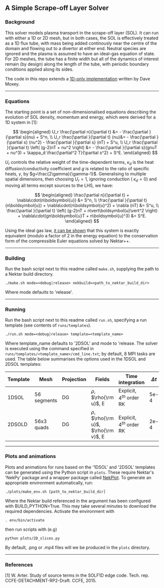 ## A Simple Scrape-off Layer Solver
### Background
This solver models plasma transport in the scrape-off layer (SOL).
It can run with either a 1D or 2D mesh, but in both cases, the SOL is effectively treated as a 1D flux tube, with mass being added continously near the centre of the domain and flowing out to a divertor at either end. Neutral species are ignored and the plasma is assumed to have an ideal-gas equation of state. For 2D meshes, the tube has a finite width but all of the dynamics of interest remain (by design) along the length of the tube, with periodic boundary conditions  applied along its sides.

The code in this repo extends a [1D-only implementation](https://github.com/ExCALIBUR-NEPTUNE/nektar-1d-sol) written by Dave Moxey.

---
### Equations

The starting point is a set of non-dimensionalised equations describing the evolution of SOL density, momentum and energy, which were derived for a 1D system in [1]:

$$
\begin{aligned}
    U_r \frac{\partial n}{\partial t} &= 
        - \frac{\partial }{\partial s}(nu)
        + S^n, \\
    U_r \frac{\partial }{\partial t} (nu)&= 
        - \frac{\partial }{\partial s} (nu^2)
        - \frac{\partial }{\partial s} (nT)
        + S^u, \\
    U_r \frac{\partial }{\partial t} \left( (g-2)nT + nu^2  \right) &= 
        - \frac{\partial }{\partial s}(gnuT + nu^3)
        + \kappa_d \frac{\partial^2  T}{\partial s^2}
        + S^E.
\end{aligned}
$$

$U_r$ controls the relative weight of the time-dependent terms, $\kappa_d$ is the heat diffusion/conductivity coefficient and $g$ is related to the ratio of specific heats, $\gamma$, by $g=\frac{2\gamma}{\gamma-1}$. Generalising to multiple spatial dimensions, then choosing $U_r=1$, ignoring conduction ( $\kappa_d=0$) and moving all terms except sources to the LHS, we have:

$$
\begin{aligned}
    \frac{\partial n}{\partial t} + \nabla\cdot(n\boldsymbol{u}) &= S^n, \\
    \frac{\partial }{\partial t} (n\boldsymbol{u}) + \nabla\cdot(n\boldsymbol{u}^2) + \nabla (nT) &= S^u, \\
    \frac{\partial }{\partial t} \left( (g-2)nT + n\vert\boldsymbol{u}\vert^2 \right) + \nabla\cdot(gn\boldsymbol{u}T + n\boldsymbol{u}^3) &= S^E.
\end{aligned}
$$

Using the ideal gas law, [it can be shown](docs/eqns.md) that this system is exactly equivalent (modulo a factor of 2 in the energy equation) to the conservation form of the compressible Euler equations solved by Nektar++.

---
### Building
Run the bash script next to this readme called `make.sh`, supplying the path to a Nektar build directory.
```
./make.sh mode=<debug|release> nekbuild=<path_to_nektar_build_dir>
```
Where mode defaults to 'release'.

---
### Running
Run the bash script next to this readme called `run.sh`, specifying a run template (see contents of `runs/templates`).
```
./run.sh mode=<debug|release> template=<template_name>
```
Where template_name defaults to '2DSOL' and mode to 'release. The solver is executed using the command specified in `runs/templates/<template_name>/cmd_line.txt`; by default, 8 MPI tasks are used. The table below summarises the options used in the 1DSOL and 2DSOL templates:

| Template | Mesh        | Projection | Fields                                  | Time integration            | ${\Delta}t$ | $t_{\rm end}$ | Source widths |
| -------- | ----------- | ---------- | --------------------------------------- | --------------------------- | ----------- | ------------- | ------------- |
| 1DSOL    | 56 segments | DG         | $\rho$, $\rho{\rm u}$, E                | Explicit, $4^{th}$ order RK | 5e-4        | 250           | 2             |
| 2DSOLD   | 56x3 quads  | DG         | $\rho$, $\rho{\rm u}$, $\rho{\rm v}$, E | Explicit, $4^{th}$ order RK | 2e-4        | 250           | 2             |

---
### Plots and animations
Plots and animations for runs based on the '1DSOL' and '2DSOL' templates can be generated using the Python script in `plots`. These require Nektar's 'NekPy' package and a wrapper package called [NekPlot](https://github.com/oparry-ukaea/NekPlot). To generate an appropriate environment automatically, run:
```
./plots/make_env.sh [path_to_nektar_build_dir]
```
Where the Nektar build referenced in the argument has been configured with BUILD_PYTHON=True.
This may take several minutes to download the required dependencies.
Activate the environment with
```
. env/bin/activate 
```
then run scripts with (e.g)
```
python plots/2D_slices.py
```
By default, .png or .mp4 files will we be produced in the `plots` directory.

---
### References

[1] W. Arter. Study of source terms in the SOLF1D edge code. Tech. rep. CCFE-DETACHMENT-RP2-Draft. CCFE, 2015.

<!-- [2] W. Saunders and E. Threlfall. Finite Element Models: Performance. Tech. rep. CD/EXCALIBUR-FMS/0047-M2.2.2. https://github.com/ExCALIBUR-NEPTUNE/Documents/blob/main/reports/ukaea_reports/CD-EXCALIBUR-FMS0047-M2.2.2.pdf. UKAEA, 2021. -->